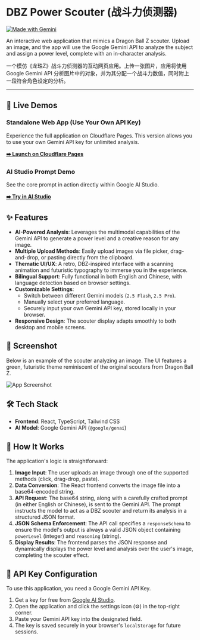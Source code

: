 # DBZ Power Scouter (战斗力侦测器)

[![Made with Gemini](https://img.shields.io/badge/Made%20with-Gemini-blue.svg)](https://ai.google.dev/)

An interactive web application that mimics a Dragon Ball Z scouter. Upload an image, and the app will use the Google Gemini API to analyze the subject and assign a power level, complete with an in-character analysis.

一个模仿《龙珠Z》战斗力侦测器的互动网页应用。上传一张图片，应用将使用 Google Gemini API 分析图片中的对象，并为其分配一个战斗力数值，同时附上一段符合角色设定的分析。

---

## 🚀 Live Demos

### Standalone Web App (Use Your Own API Key)
Experience the full application on Cloudflare Pages. This version allows you to use your own Gemini API key for unlimited analysis.

**[➡️ Launch on Cloudflare Pages](https://power-scouter.pages.dev/)**

### AI Studio Prompt Demo
See the core prompt in action directly within Google AI Studio.

**[➡️ Try in AI Studio](https://aistudio.google.com/app/prompts?state=%7B%22ids%22:%5B%221-4VmnNzut1Z3Ouu2MSwE41CCX61vE-h1%22%5D,%22action%22:%22open%22,%22userId%22:%22102038139080022776927%22,%22resourceKeys%22:%7B%7D%7D&usp=sharing)**

## ✨ Features

*   **AI-Powered Analysis**: Leverages the multimodal capabilities of the Gemini API to generate a power level and a creative reason for any image.
*   **Multiple Upload Methods**: Easily upload images via file picker, drag-and-drop, or pasting directly from the clipboard.
*   **Thematic UI/UX**: A retro, DBZ-inspired interface with a scanning animation and futuristic typography to immerse you in the experience.
*   **Bilingual Support**: Fully functional in both English and Chinese, with language detection based on browser settings.
*   **Customizable Settings**:
    *   Switch between different Gemini models (`2.5 Flash`, `2.5 Pro`).
    *   Manually select your preferred language.
    *   Securely input your own Gemini API key, stored locally in your browser.
*   **Responsive Design**: The scouter display adapts smoothly to both desktop and mobile screens.

## 📸 Screenshot

Below is an example of the scouter analyzing an image. The UI features a green, futuristic theme reminiscent of the original scouters from Dragon Ball Z.

![App Screenshot](https://storage.googleapis.com/static.aistudio.google.com/prompt/screenshots/dbz-scouter.png)

## 🛠️ Tech Stack

*   **Frontend**: React, TypeScript, Tailwind CSS
*   **AI Model**: Google Gemini API (`@google/genai`)

## 🤖 How It Works

The application's logic is straightforward:

1.  **Image Input**: The user uploads an image through one of the supported methods (click, drag-drop, paste).
2.  **Data Conversion**: The React frontend converts the image file into a base64-encoded string.
3.  **API Request**: The base64 string, along with a carefully crafted prompt (in either English or Chinese), is sent to the Gemini API. The prompt instructs the model to act as a DBZ scouter and return its analysis in a structured JSON format.
4.  **JSON Schema Enforcement**: The API call specifies a `responseSchema` to ensure the model's output is always a valid JSON object containing `powerLevel` (integer) and `reasoning` (string).
5.  **Display Results**: The frontend parses the JSON response and dynamically displays the power level and analysis over the user's image, completing the scouter effect.

## 🔑 API Key Configuration

To use this application, you need a Google Gemini API Key.

1.  Get a key for free from [Google AI Studio](https://makersuite.google.com/).
2.  Open the application and click the settings icon (⚙️) in the top-right corner.
3.  Paste your Gemini API key into the designated field.
4.  The key is saved securely in your browser's `localStorage` for future sessions.
